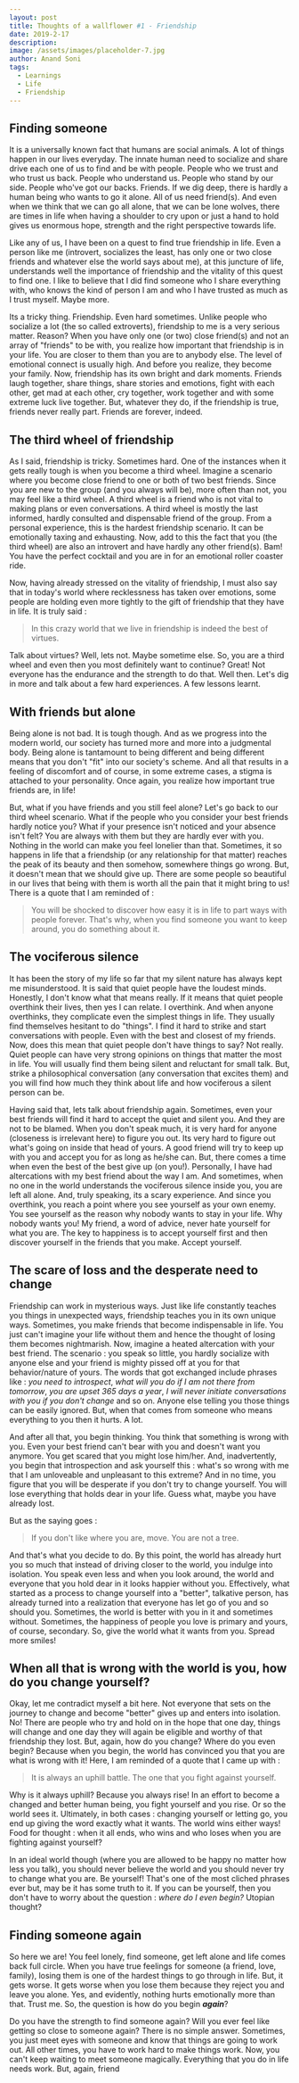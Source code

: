 ```yaml
---
layout: post
title: Thoughts of a wallflower #1 - Friendship
date: 2019-2-17
description:
image: /assets/images/placeholder-7.jpg
author: Anand Soni
tags:
  - Learnings
  - Life
  - Friendship
---
```

## Finding someone
It is a universally known fact that humans are social animals. A lot of things happen in our lives everyday. The innate human need to socialize and share drive each one of us to find and be with people. People who we trust and who trust us back. People who understand us. People who stand by our side. People who've got our backs. Friends. If we dig deep, there is hardly a human being who wants to go it alone. All of us need friend(s). And even when we think that we can go all alone, that we can be lone wolves, there are times in life when having a shoulder to cry upon or just a hand to hold gives us enormous hope, strength and the right perspective towards life. 

Like any of us, I have been on a quest to find true friendship in life. Even a person like me (introvert, socializes the least, has only one or two close friends and whatever else the world says about me), at this juncture of life, understands well the importance of friendship and the vitality of this quest to find one. I like to believe that I did find someone who I share everything with, who knows the kind of person I am and who I have trusted as much as I trust myself. Maybe more.

Its a tricky thing. Friendship. Even hard sometimes. Unlike people who socialize a lot (the so called extroverts), friendship to me is a very serious matter. Reason? When you have only one (or two) close friend(s) and not an array of "friends" to be with, you realize how important that friendship is in your life. You are closer to them than you are to anybody else. The level of emotional connect is usually high. And before you realize, they become your family. Now, friendship has its own bright and dark moments. Friends laugh together, share things, share stories and emotions, fight with each other, get mad at each other, cry together, work together and with some extreme luck live together. But, whatever they do, if the friendship is true, friends never really part. Friends are forever, indeed. 

## The third wheel of friendship
As I said, friendship is tricky. Sometimes hard. One of the instances when it gets really tough is when you become a third wheel. Imagine a scenario where you become close friend to one or both of two best friends. Since you are new to the group (and you always will be), more often than not, you may feel like a third wheel. A third wheel is a friend who is not vital to making plans or even conversations. A third wheel is mostly the last informed, hardly consulted and dispensable friend of the group. From a personal experience, this is the hardest friendship scenario. It can be emotionally taxing and exhausting. Now, add to this the fact that you (the third wheel) are also an introvert and have hardly any other friend(s). Bam! You have the perfect cocktail and you are in for an emotional roller coaster ride.

Now, having already stressed on the vitality of friendship, I must also say that in today's world where recklessness has taken over emotions, some people are holding even more tightly to the gift of friendship that they have in life. It is truly said : 

> In this crazy world that we live in friendship is indeed the best of virtues.

Talk about virtues? Well, lets not. Maybe sometime else. So, you are a third wheel and even then you most definitely want to continue? Great! Not everyone has the endurance and the strength to do that. Well then. Let's dig in more and talk about a few hard experiences. A few lessons learnt. 

## With friends but alone
 Being alone is not bad. It is tough though. And as we progress into the modern world, our society has turned more and more into a judgmental body. Being alone is tantamount to being different and being different means that you don't "fit" into our society's scheme. And all that results in a feeling of discomfort and of course, in some extreme cases, a stigma is attached to your personality. Once again, you realize how important true friends are, in life!

But, what if you have friends and you still feel alone? Let's go back to our third wheel scenario. What if the people who you consider your best friends hardly notice you? What if your presence isn't noticed and your absence isn't felt? You are always with them but they are hardly ever with you. Nothing in the world can make you feel lonelier than that. Sometimes, it so happens in life that a friendship (or any relationship for that matter) reaches the peak of its beauty and then somehow, somewhere things go wrong. But, it doesn't mean that we should give up. There are some people so beautiful in our lives that being with them is worth all the pain that it might bring to us! There is a quote that I am reminded of :

> You will be shocked to discover how easy it is in life to part ways with people forever. That's why, when you find someone you want to keep around, you do something about it.

## The vociferous silence
It has been the story of my life so far that my silent nature has always kept me misunderstood. It is said that quiet people have the loudest minds. Honestly, I don't know what that means really. If it means that quiet people overthink their lives, then yes I can relate. I overthink. And when anyone overthinks, they complicate even the simplest things in life. They usually find themselves hesitant to do "things". I find it hard to strike and start conversations with people. Even with the best and closest of my friends. Now, does this mean that quiet people don't have things to say? Not really. Quiet people can have very strong opinions on things that matter the most in life. You will usually find them being silent and reluctant for small talk. But, strike a philosophical conversation (any conversation that excites them) and you will find how much they think about life and how vociferous a silent person can be.

Having said that, lets talk about friendship again. Sometimes, even your best friends will find it hard to accept the quiet and silent you. And they are not to be blamed. When you don't speak much, it is very hard for anyone (closeness is irrelevant here) to figure you out. Its very hard to figure out what's going on inside that head of yours. A good friend will try to keep up with you and accept you for as long as he/she can. But, there comes a time when even the best of the best give up (on you!). Personally, I have had altercations with my best friend about the way I am. And sometimes, when no one in the world understands the vociferous silence inside you, you are left all alone. And, truly speaking, its a scary experience. And since you overthink, you reach a point where you see yourself as your own enemy. You see yourself as the reason why nobody wants to stay in your life. Why nobody wants you! My friend, a word of advice, never hate yourself for what you are. The key to happiness is to accept yourself first and then discover yourself in the friends that you make. Accept yourself.

## The scare of loss and the desperate need to change
Friendship can work in mysterious ways. Just like life constantly teaches you things in unexpected ways, friendship teaches you in its own unique ways. Sometimes, you make friends that become indispensable in life. You just can't imagine your life without them and hence the thought of losing them becomes nightmarish. Now, imagine a heated altercation with your best friend. The scenario : you speak so little, you hardly socialize with anyone else and your friend is mighty pissed off at you for that behavior/nature of yours. The words that got exchanged include phrases like : *you need to introspect*, *what will you do if I am not there from tomorrow*, *you are upset 365 days a year*, *I will never initiate conversations with you if you don't change* and so on. Anyone else telling you those things can be easily ignored. But, when that comes from someone who means everything to you then it hurts. A lot. 

And after all that, you begin thinking. You think that something is wrong with you. Even your best friend can't bear with you and doesn't want you anymore. You get scared that you might lose him/her. And, inadvertently, you begin that introspection and ask yourself this : what's so wrong with me that I am unloveable and unpleasant to this extreme? And in no time, you figure that you will be desperate if you don't try to change yourself. You will lose everything that holds dear in your life. Guess what, maybe you have already lost. 

But as the saying goes : 

> If you don't like where you are, move. You are not a tree.

And that's what you decide to do. By this point, the world has already hurt you so much that instead of driving closer to the world, you indulge into isolation. You speak even less and when you look around, the world and everyone that you hold dear in it looks happier without you. Effectively, what started as a process to change yourself into a "better", talkative person, has already turned into a realization that everyone has let go of you and so should you. Sometimes, the world is better with you in it and sometimes without. Sometimes, the happiness of people you love is primary and yours, of course, secondary. So, give the world what it wants from you. Spread more smiles!

## When all that is wrong with the world is you, how do you change yourself?
 Okay, let me contradict myself a bit here. Not everyone that sets on the journey to change and become "better" gives up and enters into isolation. No! There are people who try and hold on in the hope that one day, things will change and one day they will again be eligible and worthy of that friendship they lost. But, again, how do you change? Where do you even begin? Because when you begin, the world has convinced you that you are what is wrong with it! Here, I am reminded of a quote that I came up with :

> It is always an uphill battle. The one that you fight against yourself.

Why is it always uphill? Because you always rise! In an effort to become a changed and better human being, you fight yourself and you rise. Or so the world sees it. Ultimately, in both cases : changing yourself or letting go, you end up giving the word exactly what it wants. The world wins either ways! Food for thought : when it all ends, who wins and who loses when you are fighting against yourself?

In an ideal world though (where you are allowed to be happy no matter how less you talk), you should never believe the world and you should never try to change what you are. Be yourself! That's one of the most cliched phrases ever but, may be it has some truth to it. If you can be yourself, then you don't have to worry about the question : *where do I even begin?* Utopian thought? 

## Finding someone again
So here we are! You feel lonely, find someone, get left alone and life comes back full circle. When you have true feelings for someone (a friend, love, family), losing them is one of the hardest things to go through in life. But, it gets worse. It gets worse when you lose them because they reject you and leave you alone. Yes, and evidently, nothing hurts emotionally more than that. Trust me. So, the question is how do you begin ***again***? 

Do you have the strength to find someone again? Will you ever feel like getting so close to someone again? There is no simple answer. Sometimes, you just meet eyes with someone and know that things are going to work out. All other times, you have to work hard to make things work. Now, you can't keep waiting to meet someone magically. Everything that you do in life needs work. But, again, friend
<!--stackedit_data:
eyJoaXN0b3J5IjpbLTQ1MDU0NTI3NCwxNDYwMjA2MzQ2LC0xMT
Y2MDM1NDI0LC04MjIwMTA2NTIsLTY5MTgxMjMzNywxMzUyNzcx
NzE4LC00MjY2ODcxMV19
-->